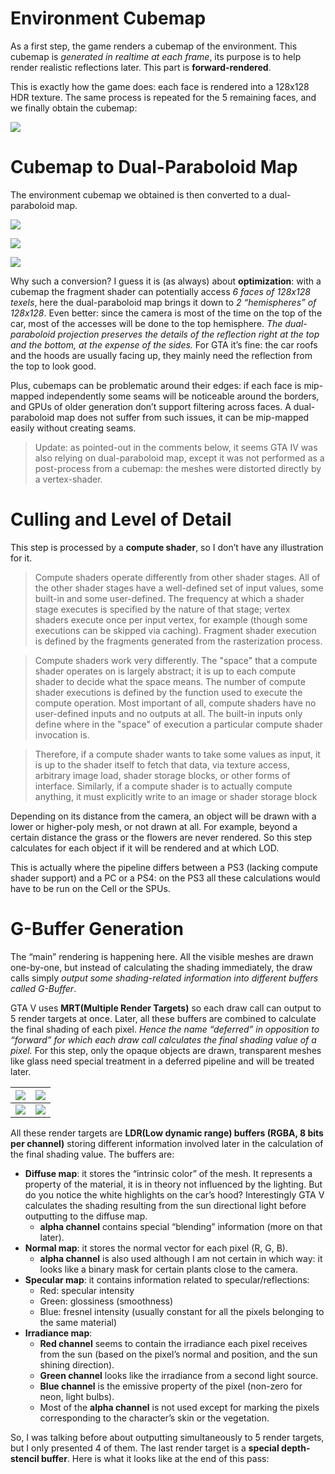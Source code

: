 # Environment Cubemap
As a first step, the game renders a cubemap of the environment. This cubemap is _generated in realtime at each frame_, its purpose is to help render realistic reflections later. This part is **forward-rendered**.

This is exactly how the game does: each face is rendered into a 128x128 HDR texture. The same process is repeated for the 5 remaining faces, and we finally obtain the cubemap:

![](http://www.adriancourreges.com/img/blog/2015/gtav/a/01_cubemap_cube_shadow.png)

# Cubemap to Dual-Paraboloid Map
The environment cubemap we obtained is then converted to a dual-paraboloid map.

![](http://www.adriancourreges.com/img/blog/2015/gtav/a/a_01_cube_face_cross_tra.png)

![](http://www.adriancourreges.com/img/blog/2015/gtav/a/a_cubemap_to_sphere.jpg)

![](http://lh3.ggpht.com/GraphicsRunner/SH4TpImkomI/AAAAAAAAASw/Tsc2v951RAw/paraboloid5.jpg)

Why such a conversion? I guess it is (as always) about **optimization**: with a cubemap the fragment shader can potentially access _6 faces of 128x128 texels_, here the dual-paraboloid map brings it down to _2 “hemispheres” of 128x128_. Even better: since the camera is most of the time on the top of the car, most of the accesses will be done to the top hemisphere.
_The dual-paraboloid projection preserves the details of the reflection right at the top and the bottom, at the expense of the sides._ For GTA it’s fine: the car roofs and the hoods are usually facing up, they mainly need the reflection from the top to look good.

Plus, cubemaps can be problematic around their edges: if each face is mip-mapped independently some seams will be noticeable around the borders, and GPUs of older generation don’t support filtering across faces. A dual-paraboloid map does not suffer from such issues, it can be mip-mapped easily without creating seams.

>Update: as pointed-out in the comments below, it seems GTA IV was also relying on dual-paraboloid map, except it was not performed as a post-process from a cubemap: the meshes were distorted directly by a vertex-shader.

# Culling and Level of Detail
This step is processed by a **compute shader**, so I don’t have any illustration for it.

>Compute shaders operate differently from other shader stages. All of the other shader stages have a well-defined set of input values, some built-in and some user-defined. The frequency at which a shader stage executes is specified by the nature of that stage; vertex shaders execute once per input vertex, for example (though some executions can be skipped via caching). Fragment shader execution is defined by the fragments generated from the rasterization process.

>Compute shaders work very differently. The "space" that a compute shader operates on is largely abstract; it is up to each compute shader to decide what the space means. The number of compute shader executions is defined by the function used to execute the compute operation. Most important of all, compute shaders have no user-defined inputs and no outputs at all. The built-in inputs only define where in the "space" of execution a particular compute shader invocation is.

>Therefore, if a compute shader wants to take some values as input, it is up to the shader itself to fetch that data, via texture access, arbitrary image load, shader storage blocks, or other forms of interface. Similarly, if a compute shader is to actually compute anything, it must explicitly write to an image or shader storage block

Depending on its distance from the camera, an object will be drawn with a lower or higher-poly mesh, or not drawn at all.
For example, beyond a certain distance the grass or the flowers are never rendered. So this step calculates for each object if it will be rendered and at which LOD.

This is actually where the pipeline differs between a PS3 (lacking compute shader support) and a PC or a PS4: on the PS3 all these calculations would have to be run on the Cell or the SPUs.

# G-Buffer Generation
The “main” rendering is happening here. All the visible meshes are drawn one-by-one, but instead of calculating the shading immediately, the draw calls simply _output some shading-related information into different buffers called G-Buffer_.

GTA V uses **MRT(Multiple Render Targets)** so each draw call can output to 5 render targets at once.
Later, all these buffers are combined to calculate the final shading of each pixel. _Hence the name “deferred” in opposition to “forward” for which each draw call calculates the final shading value of a pixel._
For this step, only the opaque objects are drawn, transparent meshes like glass need special treatment in a deferred pipeline and will be treated later.

![](http://www.adriancourreges.com/img/blog/2015/gtav/a/02_gb_diffuse_2.jpg)  |  ![](http://www.adriancourreges.com/img/blog/2015/gtav/a/02_gb_normal_2.jpg)
--|--
![](http://www.adriancourreges.com/img/blog/2015/gtav/a/02_gb_spec_2.jpg) |  ![](http://www.adriancourreges.com/img/blog/2015/gtav/a/02_gb_irr_2.jpg)  

All these render targets are **LDR(Low dynamic range) buffers (RGBA, 8 bits per channel)** storing different information involved later in the calculation of the final shading value.
The buffers are:
- **Diffuse map**: it stores the “intrinsic color” of the mesh. It represents a property of the material, it is in theory not influenced by the lighting. But do you notice the white highlights on the car’s hood? Interestingly GTA V calculates the shading resulting from the sun directional light before outputting to the diffuse map.
  - **alpha channel** contains special “blending” information (more on that later).
- **Normal map**: it stores the normal vector for each pixel (R, G, B).
  - **alpha channel** is also used although I am not certain in which way: it looks like a binary mask for certain plants close to the camera.
- **Specular map**: it contains information related to specular/reflections:
  - Red: specular intensity
  - Green: glossiness (smoothness)
  - Blue: fresnel intensity (usually constant for all the pixels belonging to the same material)
- **Irradiance map**:
  - **Red channel** seems to contain the irradiance each pixel receives from the sun (based on the pixel’s normal and position, and the sun shining direction).
  - **Green channel** looks like the irradiance from a second light source.
  - **Blue channel** is the emissive property of the pixel (non-zero for neon, light bulbs).
  - Most of the **alpha channel** is not used except for marking the pixels corresponding to the character’s skin or the vegetation.

So, I was talking before about outputting simultaneously to 5 render targets, but I only presented 4 of them. 
The last render target is a **special depth-stencil buffer**. Here is what it looks like at the end of this pass:
